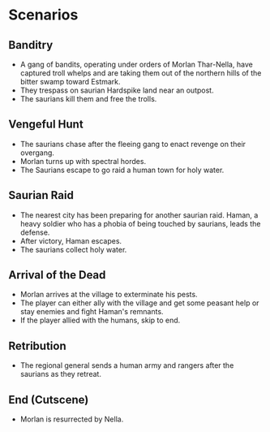 # Scenarios
## Banditry
* A gang of bandits, operating under orders of Morlan Thar-Nella, have captured troll whelps and are taking them out of the northern hills of the bitter swamp toward Estmark.
 * They trespass on saurian Hardspike land near an outpost.
* The saurians kill them and free the trolls.

## Vengeful Hunt
* The saurians chase after the fleeing gang to enact revenge on their overgang.
* Morlan turns up with spectral hordes.
* The Saurians escape to go raid a human town for holy water.

## Saurian Raid
* The nearest city has been preparing for another saurian raid. Haman, a heavy soldier who has a phobia of being touched by saurians, leads the defense.
* After victory, Haman escapes.
 * The saurians collect holy water.

## Arrival of the Dead
* Morlan arrives at the village to exterminate his pests.
* The player can either ally with the village and get some peasant help or stay enemies and fight Haman's remnants.
* If the player allied with the humans, skip to end.

## Retribution
* The regional general sends a human army and rangers after the saurians as they retreat.

## End (Cutscene)
* Morlan is resurrected by Nella.
